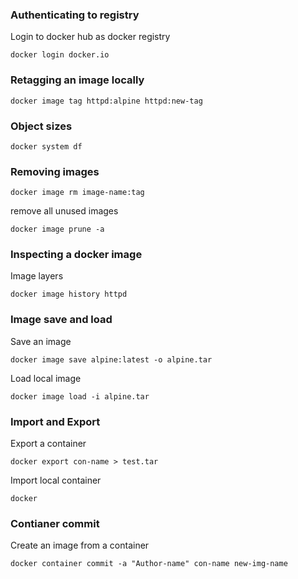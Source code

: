 ### Authenticating to registry
Login to docker hub as docker registry
```
docker login docker.io
```

### Retagging an image locally
```
docker image tag httpd:alpine httpd:new-tag
```

### Object sizes
```
docker system df
```

### Removing images
```
docker image rm image-name:tag
```

remove all unused images
```
docker image prune -a
```

### Inspecting a docker image
Image layers
```
docker image history httpd
```

### Image save and load

Save an image
```
docker image save alpine:latest -o alpine.tar
``` 

Load local image
```
docker image load -i alpine.tar
```

### Import and Export 
Export a container
```
docker export con-name > test.tar
```

Import local container
```
docker 
```

### Contianer commit
Create an image from a container
```
docker container commit -a "Author-name" con-name new-img-name
```
